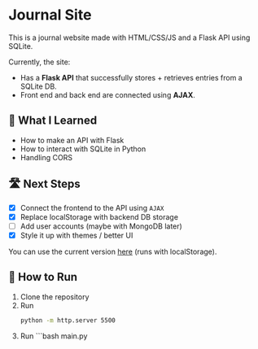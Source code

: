 # Journal Site

This is a journal website made with HTML/CSS/JS and a Flask API using SQLite.

Currently, the site:
- Has a **Flask API** that successfully stores + retrieves entries from a SQLite DB.
- Front end and back end are connected using **AJAX**.

## 🚀 What I Learned
- How to make an API with Flask
- How to interact with SQLite in Python
- Handling CORS

## 🛣️ Next Steps
- [x] Connect the frontend to the API using `AJAX`
- [x] Replace localStorage with backend DB storage
- [ ] Add user accounts (maybe with MongoDB later)
- [x] Style it up with themes / better UI

You can use the current version [here](https://tanaum.github.io/Journal_Site/) (runs with localStorage).

## 🧠 How to Run
1. Clone the repository
2. Run
   ```bash
   python -m http.server 5500
   ```
4. Run ```bash
   main.py
   ```
   

